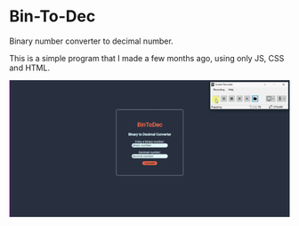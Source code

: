 # Bin-To-Dec
Binary number converter to decimal number.

This is a simple program that I made a few months ago, using only JS, CSS and HTML.

<!-- Carregando o gif. -->
![Alt text](gif-bin-to-dec.gif)

<!-- 
Mostrando o gif.
![Alt text](https://sample/url/gif-bin-to-dec.gif)
 -->
